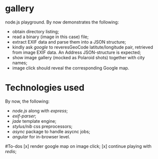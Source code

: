 # gallery
node.js playground. By now demonstrates the following:
* obtain directory listing;
* read a binary (image in this case) file;
* extract EXIF data and parse them into a JSON structure;
* kindly ask *google* to reveresGeoCode latitute/longitude pair, retrieved from image EXIF data. An Address JSON-structure is expected;
* show image gallery (mocked as Polaroid shots) together with city names;
* image click should reveal the corresponding Google map.

# Technologies used
By now, the following:
- _node.js_ along with _express_;
- _exif-parser_;
- _jade_ template engine;
- _stylus/nib_ css preprocessors;
- _async_ package to handle asycnc jobs;
- _angular_ for in-browser level.

#To-dos
[x] render google map on image click;
[x] continue playing with _redis_;

